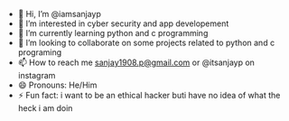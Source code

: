 - 👋 Hi, I’m @iamsanjayp
- 👀 I’m interested in cyber security and app developement
- 🌱 I’m currently learning python and c programming
- 💞️ I’m looking to collaborate on some projects related to python and c programing
- 📫 How to reach me sanjay1908.p@gmail.com or @itsanjayp on instagram
- 😄 Pronouns: He/Him
- ⚡ Fun fact: i want to be an ethical hacker buti have no idea of what the heck i am doin
